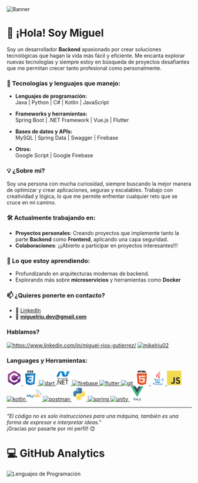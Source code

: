 <img src="https://imgur.com/a/P5qSYLW.png" alt="Banner"/>

# 👋 ¡Hola! Soy Miguel  

Soy un desarrollador **Backend** apasionado por crear soluciones tecnológicas que hagan la vida más fácil y eficiente. Me encanta explorar nuevas tecnologías y siempre estoy en búsqueda de proyectos desafiantes que me permitan crecer tanto profesional como personalmente.  

### 🚀 Tecnologías y lenguajes que manejo:  
- **Lenguajes de programación:**  
  Java | Python | C# | Kotlin | JavaScript  

- **Frameworks y herramientas:**  
  Spring Boot | .NET Framework | Vue.js | Flutter  

- **Bases de datos y APIs:**  
  MySQL | Spring Data | Swagger | Firebase  

- **Otros:**  
  Google Script | Google Firebase  

### 💡 ¿Sobre mí?  
Soy una persona con mucha curiosidad, siempre buscando la mejor manera de optimizar y crear aplicaciones, seguras y escalables. Trabajo con creatividad y lógica, lo que me permite enfrentar cualquier reto que se cruce en mi camino.  

### 🛠️ Actualmente trabajando en:  
- **Proyectos personales**: Creando proyectos que implemente tanto la parte **Backend** como **Frontend**, aplicando una capa seguridad.  
- **Colaboraciones**: ¡¡¡Abierto a participar en proyectos interesantes!!! 

### 🌱 Lo que estoy aprendiendo:  
- Profundizando en arquitecturas modernas de backend.  
- Explorando más sobre **microservicios** y herramientas como **Docker**

### 📫 ¿Quieres ponerte en contacto?  
- 💼 [LinkedIn](https://www.linkedin.com/in/miguel-rios-gutierrez/)
- 📧 **miguelriu.dev@gmail.com**

<h3 align="left">Hablamos?</h3>
<p align="left">
<a href="https://www.linkedin.com/in/miguel-rios-gutierrez/" target="blank"><img align="center" src="https://raw.githubusercontent.com/rahuldkjain/github-profile-readme-generator/master/src/images/icons/Social/linked-in-alt.svg" alt="https://www.linkedin.com/in/miguel-rios-gutierrez/" height="30" width="40" /></a>
<a href="https://discord.gg/mikelriu02" target="blank"><img align="center" src="https://raw.githubusercontent.com/rahuldkjain/github-profile-readme-generator/master/src/images/icons/Social/discord.svg" alt="mikelriu02" height="30" width="40" /></a>
</p>

<h3 align="left">Languages y Herramientas:</h3>
<p align="left"> <a href="https://www.w3schools.com/cs/" target="_blank" rel="noreferrer"> <img src="https://raw.githubusercontent.com/devicons/devicon/master/icons/csharp/csharp-original.svg" alt="csharp" width="40" height="40"/> </a> <a href="https://www.w3schools.com/css/" target="_blank" rel="noreferrer"> <img src="https://raw.githubusercontent.com/devicons/devicon/master/icons/css3/css3-original-wordmark.svg" alt="css3" width="40" height="40"/> </a> <a href="https://dart.dev" target="_blank" rel="noreferrer"> <img src="https://www.vectorlogo.zone/logos/dartlang/dartlang-icon.svg" alt="dart" width="40" height="40"/> </a> <a href="https://dotnet.microsoft.com/" target="_blank" rel="noreferrer"> <img src="https://raw.githubusercontent.com/devicons/devicon/master/icons/dot-net/dot-net-original-wordmark.svg" alt="dotnet" width="40" height="40"/> </a> <a href="https://firebase.google.com/" target="_blank" rel="noreferrer"> <img src="https://www.vectorlogo.zone/logos/firebase/firebase-icon.svg" alt="firebase" width="40" height="40"/> </a> <a href="https://flutter.dev" target="_blank" rel="noreferrer"> <img src="https://www.vectorlogo.zone/logos/flutterio/flutterio-icon.svg" alt="flutter" width="40" height="40"/> </a> <a href="https://git-scm.com/" target="_blank" rel="noreferrer"> <img src="https://www.vectorlogo.zone/logos/git-scm/git-scm-icon.svg" alt="git" width="40" height="40"/> </a> <a href="https://www.w3.org/html/" target="_blank" rel="noreferrer"> <img src="https://raw.githubusercontent.com/devicons/devicon/master/icons/html5/html5-original-wordmark.svg" alt="html5" width="40" height="40"/> </a> <a href="https://www.java.com" target="_blank" rel="noreferrer"> <img src="https://raw.githubusercontent.com/devicons/devicon/master/icons/java/java-original.svg" alt="java" width="40" height="40"/> </a> <a href="https://developer.mozilla.org/en-US/docs/Web/JavaScript" target="_blank" rel="noreferrer"> <img src="https://raw.githubusercontent.com/devicons/devicon/master/icons/javascript/javascript-original.svg" alt="javascript" width="40" height="40"/> </a> <a href="https://kotlinlang.org" target="_blank" rel="noreferrer"> <img src="https://www.vectorlogo.zone/logos/kotlinlang/kotlinlang-icon.svg" alt="kotlin" width="40" height="40"/> </a> <a href="https://www.mysql.com/" target="_blank" rel="noreferrer"> <img src="https://raw.githubusercontent.com/devicons/devicon/master/icons/mysql/mysql-original-wordmark.svg" alt="mysql" width="40" height="40"/> </a> <a href="https://postman.com" target="_blank" rel="noreferrer"> <img src="https://www.vectorlogo.zone/logos/getpostman/getpostman-icon.svg" alt="postman" width="40" height="40"/> </a> <a href="https://www.python.org" target="_blank" rel="noreferrer"> <img src="https://raw.githubusercontent.com/devicons/devicon/master/icons/python/python-original.svg" alt="python" width="40" height="40"/> </a> <a href="https://spring.io/" target="_blank" rel="noreferrer"> <img src="https://www.vectorlogo.zone/logos/springio/springio-icon.svg" alt="spring" width="40" height="40"/> </a> <a href="https://unity.com/" target="_blank" rel="noreferrer"> <img src="https://www.vectorlogo.zone/logos/unity3d/unity3d-icon.svg" alt="unity" width="40" height="40"/> </a> <a href="https://vuejs.org/" target="_blank" rel="noreferrer"> <img src="https://raw.githubusercontent.com/devicons/devicon/master/icons/vuejs/vuejs-original-wordmark.svg" alt="vuejs" width="40" height="40"/> </a> </p>

---

_"El código no es solo instrucciones para una máquina, también es una forma de expresar e interpretar ideas."_  
¡Gracias por pasarte por mi perfil! 😊




# 💻 GitHub Analytics
![Lenguajes de Programación](https://github-readme-stats.vercel.app/api/top-langs/?username=miguelriu02&layout=compact&langs_count=10&theme=radical)
